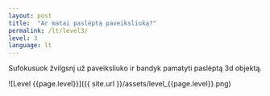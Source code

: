 ```yaml
---
layout: post
title:  "Ar matai paslėptą paveiksliuką?"
permalink: /lt/level3/
level: 3
language: lt
---
```

Sufokusuok žvilgsnį už paveiksliuko ir bandyk pamatyti paslėptą 3d objektą.

![Level {{page.level}}]({{ site.url }}/assets/level_{{page.level}}.png)